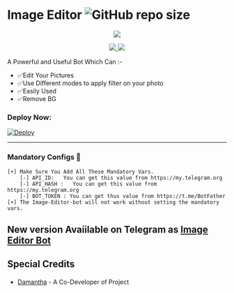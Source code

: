 # Image Editor ![GitHub repo size](https://img.shields.io/github/repo-size/Damantha126/Image-Editor?label=Repo%20Size)

<p align="center">
  <a href="https://www.python.org">
    <img src="https://telegra.ph/file/6b47c77f2f6abfe81fbeb.jpg">
      </a>


  
</p>
<p align="center">
  <a href="https://github.com/Damantha126/Image-Editor/stargazers">
    <img src="https://img.shields.io/github/stars/Damantha126/Image-Editor?style=social">

  </a>
  
  <a href="https://github.com/Damantha126/Image-Editor/fork">
    <img src="https://img.shields.io/github/forks/Damantha126/Image-Editor?label=Fork&style=social">

  </a>  
</p>

A Powerful and Useful Bot Which Can :-
* ✅Edit Your Pictures
* ✅Use Different modes to apply filter on your photo
* ✅Easily Used 
* ✅Remove BG

### Deploy Now:
[![Deploy](https://www.herokucdn.com/deploy/button.svg)](https://heroku.com/deploy?template=https://github.com/Hasindu-Himasara/Image-Editor)

<HR/>

### Mandatory Configs 📒
```
[+] Make Sure You Add All These Mandatory Vars. 
    [-] API_ID:   You can get this value from https://my.telegram.org
    [-] API_HASH :   You can get this value from https://my.telegram.org
    [-] BOT_TOKEN : You can get thus value from https://t.me/BotFather
[+] The Image-Editor-bot will not work without setting the mandatory vars.
```

## New version Avaiilable on Telegram as [Image Editor Bot](https://t.me/TheImageEDiterBot)

## Special Credits
- [Damantha](https://github.com/Damantha126) - A Co-Developer of Projectㅤㅤㅤㅤㅤㅤㅤ  


